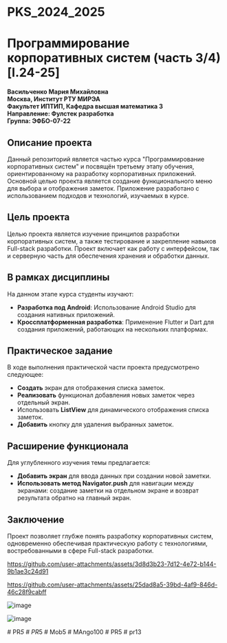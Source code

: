 # PKS_2024_2025
# Программирование корпоративных систем (часть 3/4) [I.24-25]

**Васильченко Мария Михайловна**  
**Москва, Институт РТУ МИРЭА**  
**Факультет ИПТИП, Кафедра высшая математика 3**  
**Направление: Фулстек разработка**  
**Группа: ЭФБО-07-22**

## Описание проекта

Данный репозиторий является частью курса "Программирование корпоративных систем" и посвящён третьему этапу обучения, ориентированному на разработку корпоративных приложений. Основной целью проекта является создание функционального меню для выбора и отображения заметок. Приложение разработано с использованием подходов и технологий, изучаемых в курсе.

## Цель проекта

Целью проекта является изучение принципов разработки корпоративных систем, а также тестирование и закрепление навыков Full-stack разработки. Проект включает как работу с интерфейсом, так и серверную часть для обеспечения хранения и обработки данных.

## В рамках дисциплины

На данном этапе курса студенты изучают:

- **Разработка под Android**: Использование Android Studio для создания нативных приложений.
- **Кроссплатформенная разработка**: Применение Flutter и Dart для создания приложений, работающих на нескольких платформах.

## Практическое задание

В ходе выполнения практической части проекта предусмотрено следующее:

- **Создать** экран для отображения списка заметок.
- **Реализовать** функционал добавления новых заметок через отдельный экран.
- Использовать **ListView** для динамического отображения списка заметок.
- **Добавить** кнопку для удаления выбранных заметок.

## Расширение функционала

Для углубленного изучения темы предлагается:

- **Добавить экран** для ввода данных при создании новой заметки.
- **Использовать метод Navigator.push** для навигации между экранами: создание заметки на отдельном экране и возврат результата обратно на главный экран.

## Заключение

Проект позволяет глубже понять разработку корпоративных систем, одновременно обеспечивая практическую работу с технологиями, востребованными в сфере Full-stack разработки.

https://github.com/user-attachments/assets/3d8d3b23-7d12-4e72-b144-9b1ae3c24d91

https://github.com/user-attachments/assets/25dad8a5-39bd-4af9-846d-46c28f9cabff

![image](https://github.com/user-attachments/assets/863224c8-a321-48e1-80d7-2a79fd5055f7)

![image](https://github.com/user-attachments/assets/484e77c3-24d7-47dd-8b8e-78c5fb9831f0)


#   P R _ 5  
 #   P R _ 5  
 #   M o b 5  
 #   M A n g o 1 0 0  
 #   P R 5  
 #   p r 1 3  
 